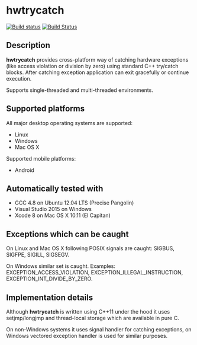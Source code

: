 # hwtrycatch

[![Build status](https://ci.appveyor.com/api/projects/status/t1h7qk5g2kvc9xwp/branch/master?svg=true)](https://ci.appveyor.com/project/kutelev/hwtrycatch/branch/master)
[![Build Status](https://travis-ci.org/kutelev/hwtrycatch.svg?branch=master)](https://travis-ci.org/kutelev/hwtrycatch)

## Description ##

**hwtrycatch** provides cross-platform way of catching hardware exceptions (like access violation or division by zero) using standard C++ try/catch blocks. After catching exception application can exit gracefully or continue execution.

Supports single-threaded and multi-threaded environments.

## Supported platforms ##

All major desktop operating systems are supported:

* Linux
* Windows
* Mac OS X

Supported mobile platforms:

* Android

## Automatically tested with ##

* GCC 4.8 on Ubuntu 12.04 LTS (Precise Pangolin)
* Visual Studio 2015 on Windows
* Xcode 8 on Mac OS X 10.11 (El Capitan)

## Exceptions which can be caught ##

On Linux and Mac OS X following POSIX signals are caught: SIGBUS, SIGFPE, SIGILL, SIGSEGV.

On Windows similar set is caught. Examples: EXCEPTION_ACCESS_VIOLATION, EXCEPTION_ILLEGAL_INSTRUCTION, EXCEPTION_INT_DIVIDE_BY_ZERO.

## Implementation details ##

Although **hwtrycatch** is written using C++11 under the hood it uses setjmp/longjmp and thread-local storage which are available in pure C.

On non-Windows systems it uses signal handler for catching exceptions, on Windows vectored exception handler is used for similar purposes.
